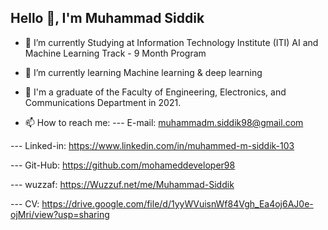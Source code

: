 ##                                                             Hello 👋, I'm Muhammad Siddik



- 🔭 I’m currently Studying at Information Technology Institute (ITI) AI and Machine Learning Track - 9 Month Program
- 🌱 I’m currently learning Machine learning & deep learning
- 📝 I'm a graduate of the Faculty of Engineering, Electronics, and Communications Department in 2021.


- 📫 How to reach me:
--- E-mail: muhammadm.siddik98@gmail.com

--- Linked-in: https://www.linkedin.com/in/muhammed-m-siddik-103

--- Git-Hub: https://github.com/mohameddeveloper98

--- wuzzaf: https://Wuzzuf.net/me/Muhammad-Siddik

--- CV: https://drive.google.com/file/d/1yyWVuisnWf84Vgh_Ea4oj6AJ0e-ojMri/view?usp=sharing




